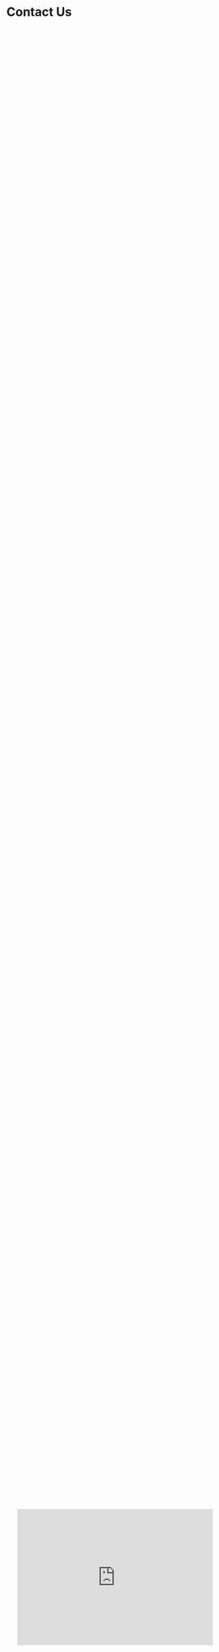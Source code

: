 # Contact Us

<div id="backgroundDiv" style="text-align: center; background-image: url('images/contact.svg'); height: 85vh; background-attachment: fixed; background-position: center center; background-repeat: no-repeat; background-size: cover'; margin-bottom: 2em;">
</div>

<script>
    function adjustBackground() {
        var backgroundDiv = document.getElementById('backgroundDiv');
        var width = window.innerWidth || document.documentElement.clientWidth || document.body.clientWidth;

        if (width <= 600) { // Mobile devices
            backgroundDiv.style.backgroundImage = "url('images/contact_cropped.svg')";
            backgroundDiv.style.backgroundAttachment = 'scroll';
            backgroundDiv.style.backgroundSize = 'contain'; // Use contain for mobile
        } else {
            backgroundDiv.style.backgroundImage = "url('images/contact.svg')";
            backgroundDiv.style.backgroundAttachment = 'fixed';
            backgroundDiv.style.backgroundSize = 'cover'; // Use cover for desktop
        }
    }

    window.addEventListener('resize', adjustBackground);
    adjustBackground();
</script>

<div style="text-align: center; margin-bottom: 2em; margin-top: 2em;">
    <iframe src="https://forms.gle/h1AptC5xSjMT9MBS8" style="width: 90%; height: 315px; border: 0; margin: auto;" frameborder="0" marginheight="0" marginwidth="0">Loading…</iframe>
</div>